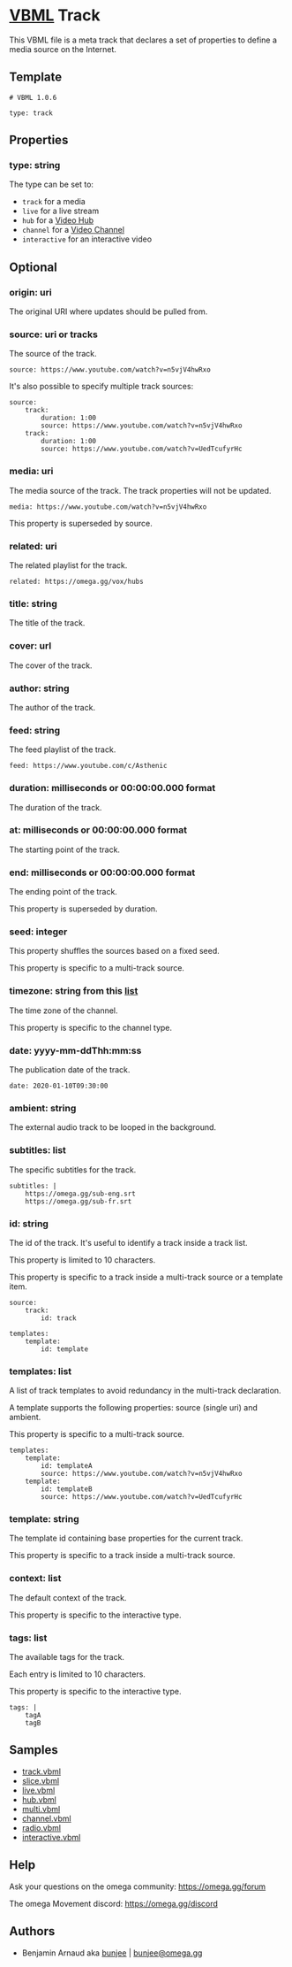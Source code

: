 # [VBML](../README.md) Track

This VBML file is a meta track that declares a set of properties to define a media source on the
Internet.

## Template

```
# VBML 1.0.6

type: track
```

## Properties

### type: string

The type can be set to:
- `track` for a media
- `live` for a live stream
- `hub` for a [Video Hub](../VideoHub.md)
- `channel` for a [Video Channel](../channel.md)
- `interactive` for an interactive video

## Optional

### origin: uri

The original URI where updates should be pulled from.

### source: uri or tracks

The source of the track.
```
source: https://www.youtube.com/watch?v=n5vjV4hwRxo
```

It's also possible to specify multiple track sources:
```
source:
    track:
        duration: 1:00
        source: https://www.youtube.com/watch?v=n5vjV4hwRxo
    track:
        duration: 1:00
        source: https://www.youtube.com/watch?v=UedTcufyrHc
```

### media: uri

The media source of the track. The track properties will not be updated.
```
media: https://www.youtube.com/watch?v=n5vjV4hwRxo
```

This property is superseded by source.

### related: uri

The related playlist for the track.
```
related: https://omega.gg/vox/hubs
```

### title: string

The title of the track.

### cover: url

The cover of the track.

### author: string

The author of the track.

### feed: string

The feed playlist of the track.
```
feed: https://www.youtube.com/c/Asthenic
```

### duration: milliseconds or 00:00:00.000 format

The duration of the track.

### at: milliseconds or 00:00:00.000 format

The starting point of the track.

### end: milliseconds or 00:00:00.000 format

The ending point of the track.

This property is superseded by duration.

### seed: integer

This property shuffles the sources based on a fixed seed.

This property is specific to a multi-track source.

### timezone: string from this [list](timezone.md)

The time zone of the channel.

This property is specific to the channel type.

### date: yyyy-mm-ddThh:mm:ss

The publication date of the track.
```
date: 2020-01-10T09:30:00
```

### ambient: string

The external audio track to be looped in the background.

### subtitles: list

The specific subtitles for the track.
```
subtitles: |
    https://omega.gg/sub-eng.srt
    https://omega.gg/sub-fr.srt
```

### id: string

The id of the track. It's useful to identify a track inside a track list.

This property is limited to 10 characters.

This property is specific to a track inside a multi-track source or a template item.

```
source:
    track:
        id: track
```

```
templates:
    template:
        id: template
```

### templates: list

A list of track templates to avoid redundancy in the multi-track declaration.

A template supports the following properties: source (single uri) and ambient.

This property is specific to a multi-track source.

```
templates:
    template:
        id: templateA
        source: https://www.youtube.com/watch?v=n5vjV4hwRxo
    template:
        id: templateB
        source: https://www.youtube.com/watch?v=UedTcufyrHc
```

### template: string

The template id containing base properties for the current track.

This property is specific to a track inside a multi-track source.

### context: list

The default context of the track.

This property is specific to the interactive type.

### tags: list

The available tags for the track.

Each entry is limited to 10 characters.

This property is specific to the interactive type.
```
tags: |
    tagA
    tagB
```

## Samples

- [track.vbml](../samples/track/track.vbml)
- [slice.vbml](../samples/track/slice.vbml)
- [live.vbml](../samples/track/live.vbml)
- [hub.vbml](../samples/track/hub.vbml)
- [multi.vbml](../samples/track/multi.vbml)
- [channel.vbml](../samples/track/channel.vbml)
- [radio.vbml](../samples/track/radio.vbml)
- [interactive.vbml](../samples/track/interactive.vbml)

## Help

Ask your questions on the omega community: https://omega.gg/forum

The omega Movement discord: https://omega.gg/discord

## Authors

- Benjamin Arnaud aka [bunjee](https://bunjee.me) | <bunjee@omega.gg>
